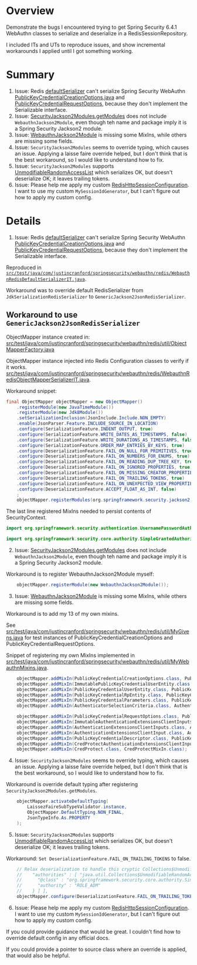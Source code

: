 # Overview

Demonstrate the bugs I encountered trying to get
Spring Security 6.4.1 WebAuthn classes to serialize and deserialize
in a RedisSessionRepository.

I included ITs and UTs to reproduce issues, and show incremental workarounds
I applied until I got something working.

# Summary

1. Issue: Redis [defaultSerializer](https://github.com/spring-projects/spring-session/blob/a2efffe9bc6122f9f31a1192d704589970a5de84/spring-session-data-redis/src/main/java/org/springframework/session/data/redis/RedisIndexedSessionRepository.java#L324) can't serialize Spring Security WebAuthn [PublicKeyCredentialCreationOptions.java](https://github.com/spring-projects/spring-security/blob/fd267dfb71bfc8e1ab5bcc8270c12fbaad46fddf/web/src/main/java/org/springframework/security/web/webauthn/api/PublicKeyCredentialCreationOptions.java#L35) and [PublicKeyCredentialRequestOptions](https://github.com/spring-projects/spring-security/blob/fd267dfb71bfc8e1ab5bcc8270c12fbaad46fddf/web/src/main/java/org/springframework/security/web/webauthn/api/PublicKeyCredentialRequestOptions.java#L35), because they don't implement the Serializable interface.
2. Issue: [SecurityJackson2Modules.getModules](https://github.com/spring-projects/spring-security/blob/fd267dfb71bfc8e1ab5bcc8270c12fbaad46fddf/core/src/main/java/org/springframework/security/jackson2/SecurityJackson2Modules.java#L76-L91) does not include `WebauthnJackson2Module`, even though teh name and package imply it is a Spring Security Jackson2 module.
3. Issue: [WebauthnJackson2Module](https://github.com/spring-projects/spring-security/blob/fd267dfb71bfc8e1ab5bcc8270c12fbaad46fddf/web/src/main/java/org/springframework/security/web/webauthn/jackson/WebauthnJackson2Module.java#L60) is missing some MixIns, while others are missing some fields.
4. Issue: `SecurityJackson2Modules` seems to override typing, which causes an issue. Applying a laisse faire override helped, but I don't think that is the best workaround, so I would like to understand how to fix.
5. Issue: `SecurityJackson2Modules` supports [UnmodifiableRandomAccessList](https://github.com/spring-projects/spring-security/blob/fd267dfb71bfc8e1ab5bcc8270c12fbaad46fddf/core/src/main/java/org/springframework/security/jackson2/SecurityJackson2Modules.java#L236) which serializes OK, but doesn't deserialize OK; it leaves trailing tokens.
6. Issue: Please help me apply my custom [RedisHttpSessionConfiguration](https://github.com/justincranford/spring-security-webauthn-redis/blob/d953cff6395604a7cece9d0651d45a79ec3eb439/src/test/java/com/justincranford/springsecurity/webauthn/redis/WebauthnRedisObjectMapperSerializerIT.java#L234). I want to use my custom `MySessionIdGenerator`, but I can't figure out how to apply my custom config.

# Details

1. Issue: Redis [defaultSerializer](https://github.com/spring-projects/spring-session/blob/a2efffe9bc6122f9f31a1192d704589970a5de84/spring-session-data-redis/src/main/java/org/springframework/session/data/redis/RedisIndexedSessionRepository.java#L324) can't serialize Spring Security WebAuthn [PublicKeyCredentialCreationOptions.java](https://github.com/spring-projects/spring-security/blob/fd267dfb71bfc8e1ab5bcc8270c12fbaad46fddf/web/src/main/java/org/springframework/security/web/webauthn/api/PublicKeyCredentialCreationOptions.java#L35) and [PublicKeyCredentialRequestOptions](https://github.com/spring-projects/spring-security/blob/fd267dfb71bfc8e1ab5bcc8270c12fbaad46fddf/web/src/main/java/org/springframework/security/web/webauthn/api/PublicKeyCredentialRequestOptions.java#L35), because they don't implement the Serializable interface.

Reproduced in [`src/test/java/com/justincranford/springsecurity/webauthn/redis/WebauthnRedisDefaultSerializerIT.java`](src/test/java/com/justincranford/springsecurity/webauthn/redis/WebauthnRedisDefaultSerializerIT.java).

Workaround was to override default RedisSerializer from `JdkSerializationRedisSerializer` to `GenericJackson2JsonRedisSerializer`.

## Workaround to use `GenericJackson2JsonRedisSerializer`

ObjectMapper instance created in:
[src/test/java/com/justincranford/springsecurity/webauthn/redis/util/ObjectMapperFactory.java](src/test/java/com/justincranford/springsecurity/webauthn/redis/util/ObjectMapperFactory.java)
 
ObjectMapper instance injected into Redis Configuration classes to verify if it works.
[src/test/java/com/justincranford/springsecurity/webauthn/redis/WebauthnRedisObjectMapperSerializerIT.java](src/test/java/com/justincranford/springsecurity/webauthn/redis/WebauthnRedisObjectMapperSerializerIT.java).

Workaround snippet:
```java
final ObjectMapper objectMapper = new ObjectMapper()
    .registerModule(new JavaTimeModule())
    .registerModule(new Jdk8Module())
    .setSerializationInclusion(JsonInclude.Include.NON_EMPTY)
    .enable(JsonParser.Feature.INCLUDE_SOURCE_IN_LOCATION)
    .configure(SerializationFeature.INDENT_OUTPUT, true)
    .configure(SerializationFeature.WRITE_DATES_AS_TIMESTAMPS, false)
    .configure(SerializationFeature.WRITE_DURATIONS_AS_TIMESTAMPS, false)
    .configure(SerializationFeature.ORDER_MAP_ENTRIES_BY_KEYS, true)
    .configure(DeserializationFeature.FAIL_ON_NULL_FOR_PRIMITIVES, true)
    .configure(DeserializationFeature.FAIL_ON_NUMBERS_FOR_ENUMS, true)
    .configure(DeserializationFeature.FAIL_ON_READING_DUP_TREE_KEY, true)
    .configure(DeserializationFeature.FAIL_ON_IGNORED_PROPERTIES, true)
    .configure(DeserializationFeature.FAIL_ON_MISSING_CREATOR_PROPERTIES, false)
    .configure(DeserializationFeature.FAIL_ON_TRAILING_TOKENS, true)
    .configure(DeserializationFeature.FAIL_ON_UNEXPECTED_VIEW_PROPERTIES, true)
    .configure(DeserializationFeature.ACCEPT_FLOAT_AS_INT, false)
    ;
    objectMapper.registerModules(org.springframework.security.jackson2.SecurityJackson2Modules.getModules(CLASS_LOADER));
```

The last line registered MixIns needed to persist contents of SecurityContext.
```java
import org.springframework.security.authentication.UsernamePasswordAuthenticationToken;

import org.springframework.security.core.authority.SimpleGrantedAuthority;
```


2. Issue: [SecurityJackson2Modules.getModules](https://github.com/spring-projects/spring-security/blob/fd267dfb71bfc8e1ab5bcc8270c12fbaad46fddf/core/src/main/java/org/springframework/security/jackson2/SecurityJackson2Modules.java#L76-L91) does not include `WebauthnJackson2Module`, even though teh name and package imply it is a Spring Security Jackson2 module.

Workaround is to register WebauthnJackson2Module myself:
```java
    objectMapper.registerModule(new WebauthnJackson2Module());
```

3. Issue: [WebauthnJackson2Module](https://github.com/spring-projects/spring-security/blob/fd267dfb71bfc8e1ab5bcc8270c12fbaad46fddf/web/src/main/java/org/springframework/security/web/webauthn/jackson/WebauthnJackson2Module.java#L60) is missing some MixIns, while others are missing some fields.

Workaround is to add my 13 of my own mixins.

See [src/test/java/com/justincranford/springsecurity/webauthn/redis/util/MyGivens.java](src/test/java/com/justincranford/springsecurity/webauthn/redis/util/MyGivens.java) for
test instances of PublicKeyCredentialCreationOptions and PublicKeyCredentialRequestOptions.

Snippet of registering my own MixIns implemented in [src/test/java/com/justincranford/springsecurity/webauthn/redis/util/MyWebauthnMixins.java](src/test/java/com/justincranford/springsecurity/webauthn/redis/util/MyWebauthnMixins.java).
```java
    objectMapper.addMixIn(PublicKeyCredentialCreationOptions.class, PublicKeyCredentialCreationOptionsMixIn.class);
    objectMapper.addMixIn(ImmutablePublicKeyCredentialUserEntity.class, PublicKeyCredentialUserEntityMixIn.class);
    objectMapper.addMixIn(PublicKeyCredentialUserEntity.class, PublicKeyCredentialUserEntityMixIn.class);
    objectMapper.addMixIn(PublicKeyCredentialRpEntity.class, PublicKeyCredentialRpEntityMixIn.class);
    objectMapper.addMixIn(PublicKeyCredentialParameters.class, PublicKeyCredentialParametersMixIn.class);
    objectMapper.addMixIn(AuthenticatorSelectionCriteria.class, AuthenticatorSelectionCriteriaMixIn.class);

    objectMapper.addMixIn(PublicKeyCredentialRequestOptions.class, PublicKeyCredentialRequestOptionsMixIn.class);
    objectMapper.addMixIn(ImmutableAuthenticationExtensionsClientInputs.class, AuthenticationExtensionsClientInputsMixIn.class);
    objectMapper.addMixIn(AuthenticationExtensionsClientInputs.class, AuthenticationExtensionsClientInputsMixIn.class);
    objectMapper.addMixIn(AuthenticationExtensionsClientInput.class, AuthenticationExtensionsClientInputMixIn.class);
    objectMapper.addMixIn(PublicKeyCredentialDescriptor.class, PublicKeyCredentialDescriptorMixIn.class);
    objectMapper.addMixIn(CredProtectAuthenticationExtensionsClientInput.class, CredProtectAuthenticationExtensionsClientInputMixIn.class);
    objectMapper.addMixIn(CredProtect.class, CredProtectMixIn.class);
```

4. Issue: `SecurityJackson2Modules` seems to override typing, which causes an issue. Applying a laisse faire override helped, but I don't think that is the best workaround, so I would like to understand how to fix.

Workaround is override default typing after registering `SecurityJackson2Modules.getModules`.
```java
    objectMapper.activateDefaultTyping(
        LaissezFaireSubTypeValidator.instance,
        ObjectMapper.DefaultTyping.NON_FINAL,
        JsonTypeInfo.As.PROPERTY
    );
```

5. Issue: `SecurityJackson2Modules` supports [UnmodifiableRandomAccessList](https://github.com/spring-projects/spring-security/blob/fd267dfb71bfc8e1ab5bcc8270c12fbaad46fddf/core/src/main/java/org/springframework/security/jackson2/SecurityJackson2Modules.java#L236) which serializes OK, but doesn't deserialize OK; it leaves trailing tokens.

Workaround: `Set DeserializationFeature.FAIL_ON_TRAILING_TOKENS` to false.
```java
    // Relax deserialization to handle this cryptic Collections$UnmodifiableRandomAccessList nested serialization:
    //    "authorities" : [ "java.util.Collections$UnmodifiableRandomAccessList", [ {
    //      "@class" : "org.springframework.security.core.authority.SimpleGrantedAuthority",
    //      "authority" : "ROLE_ADM"
    //    } ] ],
    objectMapper.configure(DeserializationFeature.FAIL_ON_TRAILING_TOKENS, false);
```

6. Issue: Please help me apply my custom [RedisHttpSessionConfiguration](https://github.com/justincranford/spring-security-webauthn-redis/blob/d953cff6395604a7cece9d0651d45a79ec3eb439/src/test/java/com/justincranford/springsecurity/webauthn/redis/WebauthnRedisObjectMapperSerializerIT.java#L234). I want to use my custom `MySessionIdGenerator`, but I can't figure out how to apply my custom config.

If you could provide guidance that would be great. I couldn't find how to override default config in any official docs.

If you could provide a pointer to source class where an override is applied, that would also be helpful.
